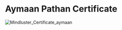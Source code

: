 <h1>Aymaan Pathan Certificate</h1>


![Mindluster_Certificate_aymaan](https://github.com/user-attachments/assets/c9455cb8-aaf9-4bac-bfbf-0353b68052d6)
